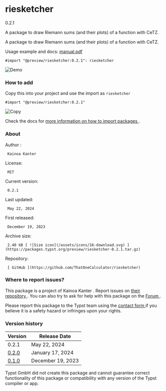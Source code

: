 #  riesketcher

0.2.1

A package to draw Riemann sums (and their plots) of a function with CeTZ.

A package to draw Riemann sums (and their plots) of a function with CeTZ.

Usage example and docs: [ manual.pdf
](https://github.com/ThatOneCalculator/riesketcher/blob/main/manual.pdf)

    
    
    #import "@preview/riesketcher:0.2.1": riesketcher
    

![Demo](https://github.com/ThatOneCalculator/riesketcher/assets/44733677/4f87b750-e4be-4698-b650-74f4fe56789d)

###  How to add

Copy this into your project and use the import as  ` riesketcher `

    
    
    #import "@preview/riesketcher:0.2.1"

![Copy](/assets/icons/16-copy.svg)

Check the docs for  [ more information on how to import packages
](https://typst.app/docs/reference/scripting/#packages) .

###  About

Author  :

     Kainoa Kanter 
License:

     MIT 
Current version:

     0.2.1 
Last updated:

     May 22, 2024 
First released:

     December 19, 2023 
Archive size:

     2.40 kB [ ![Size icon](/assets/icons/16-download.svg) ](https://packages.typst.org/preview/riesketcher-0.2.1.tar.gz)
Repository:

     [ GitHub ](https://github.com/ThatOneCalculator/riesketcher)

###  Where to report issues?

This  package  is a project of  Kainoa Kanter  .  Report issues on  [ their
repository ](https://github.com/ThatOneCalculator/riesketcher) .  You can also
try to ask for help with this  package  on the  [ Forum
](https://forum.typst.app) .

Please report this  package  to the Typst team using the  [ contact form
](https://typst.app/contact) if you believe it is a safety hazard or infringes
upon your rights.

###  Version history

Version  |  Release Date   
---|---  
0.2.1  |  May 22, 2024   
[ 0.2.0 ](https://typst.app/universe/package/riesketcher/0.2.0/) |  January 17, 2024   
[ 0.1.0 ](https://typst.app/universe/package/riesketcher/0.1.0/) |  December 19, 2023   
  
Typst GmbH did not create this  package  and cannot guarantee correct
functionality of this  package  or compatibility with any version of the Typst
compiler or app.

